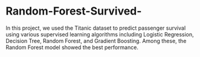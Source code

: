 # Random-Forest-Survived-
In this project, we used the Titanic dataset to predict passenger survival using various supervised learning algorithms including Logistic Regression, Decision Tree, Random Forest, and Gradient Boosting. Among these, the Random Forest model showed the best performance.
